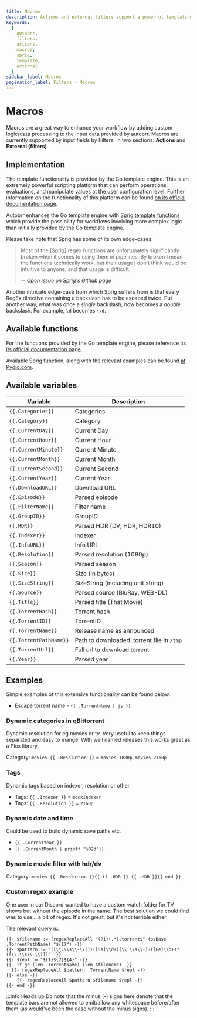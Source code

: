 ```yaml
---
title: Macros
description: Actions and external filters support a powerful templating engine which you might not want to miss out on!
keywords:
  [
    autobrr,
    filters,
    actions,
    macros,
    sprig,
    template,
    external
  ]
sidebar_label: Macros
pagination_label: Filters - Macros
---
```


# Macros
Macros are a great way to enhance your workflow by adding custom logic/data processing to the input data provided by autobrr. Macros are currently supported by input fields by Filters, in two sections: <strong>Actions</strong> and <strong>External (filters)</strong>.

## Implementation
The template functionality is provided by the Go template engine. This is an extremely powerful scripting platform that can perform operations, evaluations, and manipulate values at the user configuration level. Further information on the functionality of this platform can be found [on its official documentation page](https://pkg.go.dev/text/template).

Autobrr enhances the Go template engine with [Sprig template functions](https://masterminds.github.io/sprig/) which provide the possibility for workflows involving more complex logic than initially provided by the Go template engine.

Please take note that Sprig has some of its own edge-cases:
> Most of the [Sprig] regex functions are unfortunately significantly broken when it comes to using them in pipelines. By broken I mean the functions technically work, but their usage I don't think would be intuitive to anyone, and that usage is difficult.
>
> -- <cite>[Open issue on Sprig's Github page](https://github.com/Masterminds/sprig/issues/86)</cite>

Another intricate edge-case from which Sprig suffers from is that every RegEx directive containing a backslash has to be escaped twice. Put another way, what was once a _single_ backslash, now becomes a _double_ backslash. For example, `\d` becomes `\\d`.

## Available functions
For the functions provided by the Go template engine, please reference its [its official documentation page](https://pkg.go.dev/text/template).

Available Sprig function, along with the relevant examples can be found [at Pydio.com](https://pydio.com/en/docs/cells-flows/sprig).

## Available variables

| Variable               | Description                                |
| ---------------------- | ------------------------------------------ |
| `{{.Categories}}`      | Categories                                 |
| `{{.Category}}`        | Category                                   |
| `{{.CurrentDay}}`      | Current Day                                |
| `{{.CurrentHour}}`     | Current Hour                               |
| `{{.CurrentMinute}}`   | Current Minute                             |
| `{{.CurrentMonth}}`    | Current Month                              |
| `{{.CurrentSecond}}`   | Current Second                             |
| `{{.CurrentYear}}`     | Current Year                               |
| `{{.DownloadURL}}`     | Download URL                               |
| `{{.Episode}}`         | Parsed episode                             |
| `{{.FilterName}}`      | Filter name                                |
| `{{.GroupID}}`         | GroupID                                    |
| `{{.HDR}}`             | Parsed HDR (DV, HDR, HDR10)                |
| `{{.Indexer}}`         | Indexer                                    |
| `{{.InfoURL}}`         | Info URL                                   |
| `{{.Resolution}}`      | Parsed resolution (1080p)                  |
| `{{.Season}}`          | Parsed season                              |
| `{{.Size}}`            | Size (in bytes)                            |
| `{{.SizeString}}`      | SizeString (including unit string)         |
| `{{.Source}}`          | Parsed source (BluRay, WEB-DL)             |
| `{{.Title}}`           | Parsed title (That Movie)                  |
| `{{.TorrentHash}}`     | Torrent hash                               |
| `{{.TorrentID}}`       | TorrentID                                  |
| `{{.TorrentName}}`     | Release name as announced                  |
| `{{.TorrentPathName}}` | Path to downloaded .torrent file in `/tmp` |
| `{{.TorrentUrl}}`      | Full url to download torrent               |
| `{{.Year}}`            | Parsed year                                |

## Examples
Simple examples of this extensive functionality can be found below.

- Escape torrent name - `{{ .TorrentName | js }}`

### Dynamic categories in qBittorrent
Dynamic resolution for eg movies or tv. Very useful to keep things separated and easy to mange. With well named releases this works great as a Plex library.

Category: `movies-{{ .Resolution }}` = `movies-1080p`, `movies-2160p`

### Tags
Dynamic tags based on indexer, resolution or other

- Tags: `{{ .Indexer }}` = `mockindexer`
- Tags: `{{ .Resolution }}` = `2160p`

### Dynamic date and time
Could be used to build dynamic save paths etc.

- `{{ .CurrentYear }}`
- `{{ .CurrentMonth | printf "%02d"}}`

### Dynamic movie filter with hdr/dv
Category: `movies-{{ .Resolution }}{{ if .HDR }}-{{ .HDR }}{{ end }}`

### Custom regex example
One user in our Discord wanted to have a custom watch folder for TV shows but without the episode in the name.
The best solution we could find was to use... a bit of regex. It's not great, but it's not terrible either.

The relevant query is:
```
{{- $filename := (regexReplaceAll "(?i)(.*).torrent$" (osBase .TorrentPathName) "${1}") -}}
{{- $pattern := "([\\.\\s\\-\\(])([Ss]\\d+)[\\.\\s\\-]?([Ee]\\d+)?([\\.\\s\\-\\)])" -}}
{{- $repl := "${1}${2}${4}" -}}
{{- if ge (len .TorrentName) (len $filename) -}}
  {{- regexReplaceAll $pattern .TorrentName $repl -}}
{{- else -}}
	{{- regexReplaceAll $pattern $filename $repl -}}
{{- end -}}
```

:::info Heads up
Do note that the minus (-) signs here denote that the template bars are not allowed to emit/allow any whitespace before/after them (as would've been the case without the minus signs).
:::
